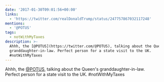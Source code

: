 ```yaml
---
date: '2017-01-30T09:01:56+00:00'
links:
  - 'https://twitter.com/realDonaldTrump/status/247757867032117248'
mentions:
  - '@POTUS'
tags:
  - notWithMyTaxes
description: >-
  Ahhh, the [@POTUS](https://twitter.com/@POTUS), talking about the Queen's
  granddaughter-in-law. Perfect person for a state visit to the UK.
  #notWithMyTaxes
---
```

Ahhh, the [@POTUS](https://twitter.com/@POTUS), talking about the Queen's granddaughter-in-law. Perfect person for a state visit to the UK. #notWithMyTaxes 
